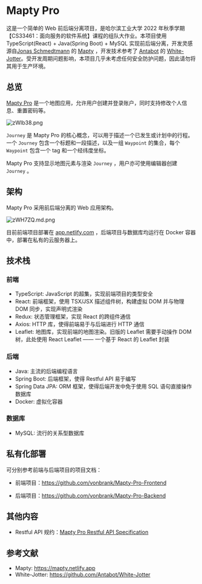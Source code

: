 # Mapty Pro

这是一个简单的 Web 前后端分离项目，是哈尔滨工业大学 2022 年秋季学期【CS33461：面向服务的软件系统】课程的组队大作业。本项目使用 TypeScript(React) + Java(Spring Boot) + MySQL 实现前后端分离，开发灵感源自[Jonas Schmedtmann]() 的 [Mapty]() ，开发技术参考了 [Antabot](https://github.com/Antabot) 的 [White-Jotter](https://github.com/Antabot/White-Jotter)。受开发周期问题影响，本项目几乎未考虑任何安全防护问题，因此请勿将其用于生产环境。

## 总览

[Mapty Pro](https://github.com/vonbrank/Mapty-Pro) 是一个地图应用，允许用户创建并登录账户，同时支持修改个人信息、重置密码等。

![zWIb38.png](https://s1.ax1x.com/2022/12/10/zWIb38.png)

`Journey` 是 Mapty Pro 的核心概念，可以用于描述一个已发生或计划中的行程。一个 `Journey`  包含一个标题和一段描述，以及一组 `Waypoint` 的集合，每个 `Waypoint` 包含一个 tag 和一个经纬度坐标。

Mapty Pro 支持显示地图元素与渲染 `Journey` ，用户亦可使用编辑器创建 `Journey` 。

## 架构

Mapty Pro 采用前后端分离的 Web 应用架构。

![zWH7ZQ.md.png](https://s1.ax1x.com/2022/12/10/zWH7ZQ.md.png)

目前前端项目部署在 [app.netlify.com](https://app.netlify.com/) ，后端项目与数据库均运行在 Docker 容器中，部署在私有的云服务器上。

## 技术栈

### 前端

+ TypeScript: JavaScript 的超集，实现前端项目的类型安全
+ React: 前端框架，使用 TSX/JSX 描述组件树，构建虚拟 DOM 并与物理 DOM 同步，实现声明式渲染
+ Redux: 状态管理框架，实现 React 的跨组件通信
+ Axios: HTTP 库，使得前端易于与后端进行 HTTP 通信
+ Leaflet: 地图库，实现前端的地图渲染。旧版的 Leaflet 需要手动操作 DOM 树，此处使用 React Leaflet —— 一个基于 React 的 Leaflet 封装

### 后端

+ Java: 主流的后端编程语言
+ Spring Boot: 后端框架，使得 Restful API 易于编写
+ Spring Data JPA: ORM 框架，使得后端开发中免于使用 SQL 语句直接操作数据库
+ Docker: 虚拟化容器

### 数据库

+ MySQL: 流行的关系型数据库

## 私有化部署

可分别参考前端与后端项目的项目文档：

+ 前端项目：https://github.com/vonbrank/Mapty-Pro-Frontend

+ 后端项目：https://github.com/vonbrank/Mapty-Pro-Backend

## 其他内容

+ Restful API 规约：[Mapty Pro Restful API Specification](./docs/Restful-API-Specification.md)

## 参考文献

+ Mapty: https://mapty.netlify.app
+ White-Jotter: https://github.com/Antabot/White-Jotter
